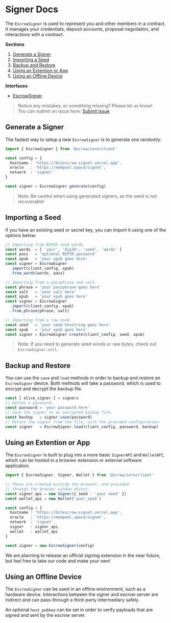 # Signer Docs

The `EscrowSigner` is used to represent you and other members in a contract. It manages your credentials, deposit accounts, proposal negotiation, and interactions with a contract.

**Sections**

1. [Generate a Signer](#generate-a-signer)
2. [Importing a Seed](#importing-a-seed)
3. [Backup and Restore](#backup-and-restore)
4. [Using an Extention or App](#using-an-extention-or-app)  
5. [Using an Offline Device](#using-an-offline-device)  

**Interfaces**

- [EscrowSigner](./class/signer.md)

> Notice any mistakes, or something missing? Please let us know!  
> You can submit an issue here: [Submit Issue](https://github.com/BitEscrow/escrow-core/issues/new/choose)

## Generate a Signer

The fastest way to setup a new `EscrowSigner` is to generate one randomly:

```ts
import { EscrowSigner } from '@scrow/core/client'

const config = {
  hostname : 'https://bitescrow-signet.vercel.app',
  oracle   : 'https://mempool.space/signet',
  network  : 'signet'
}

const signer = EscrowSigner.generate(config)
```

> Note: Be careful when using generated signers, as the seed is not recoverable!

## Importing a Seed

If you have an existing seed or secret key, you can import it using one of the options below:

```ts
// Importing from BIP39 seed words.
const words  = [ 'your', 'bip39', 'seed', 'words' ]
const pass   = 'optional BIP39 password'
const xpub   = 'your xpub goes here'
const signer = EscrowSigner
  .import(client_config, xpub)
  .from_words(words, pass)
```

```ts
// Importing from a passphrase and salt.
const phrase = 'your passphrase goes here'
const salt   = 'your salt here'
const xpub   = 'your xpub goes here'
const signer = EscrowSigner
  .import(client_config, xpub)
  .from_phrase(phrase, salt)
```

```ts
// Importing from a raw seed.
const seed   = 'your seed hexstring goes here'
const xpub   = 'your xpub goes here'
const signer = EscrowSigner.create(client_config, seed, xpub)
```

> Note: If you need to generate seed words or raw bytes, check out `EscrowSigner.util`.

## Backup and Restore

You can use the `save` and `load` methods in order to backup and restore an `EscrowSigner` device. Both methods will take a password, which is used to encrypt and decrypt the backup file.

```ts
const [ alice_signer ] = signers
// Define a password.
const password = 'your password here'
// Save the signer to an encrypted backup file.
const backup   = signer.save(password)
// Retore the signer from the file, with the provided configuration.
const signer   = EscrowSigner.load(client_config, password, backup)
```

## Using an Extention or App

The `EscrowSigner` is built to plug into a more basic `SignerAPI` and `WalletAPI`, which can be hosted in a browser extension or external software application.

```ts
import { EscrowSigner, Signer, Wallet } from '@scrow/core/client'

// These are created outside the browser, and provided
// through the browser window object.
const signer_api = new Signer({ seed : 'your seed' })
const wallet_api = new Wallet('your_xpub')

const config = {
  hostname : 'https://bitescrow-signet.vercel.app',
  oracle   : 'https://mempool.space/signet',
  network  : 'signet',
  signer   : signer_api,
  wallet   : wallet_api
}

const signer = new EscrowSigner(config)
```

We are planning to release an official signing extension in the near future, but feel free to take our code and make your own!

## Using an Offline Device

The `EscrowSigner` can be used in an offline environment, such as a hardware device. Interactions between the signer and escrow server are indirect and can pass-through a third-party intermediary safely.

An optional `host_pubkey` can be set in order to verify payloads that are signed and sent by the escrow server.
